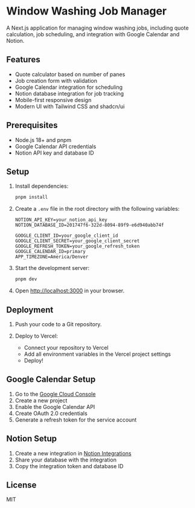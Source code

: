 # Window Washing Job Manager

A Next.js application for managing window washing jobs, including quote calculation, job scheduling, and integration with Google Calendar and Notion.

## Features

- Quote calculator based on number of panes
- Job creation form with validation
- Google Calendar integration for scheduling
- Notion database integration for job tracking
- Mobile-first responsive design
- Modern UI with Tailwind CSS and shadcn/ui

## Prerequisites

- Node.js 18+ and pnpm
- Google Calendar API credentials
- Notion API key and database ID

## Setup

1. Install dependencies:
   ```bash
   pnpm install
   ```

2. Create a `.env` file in the root directory with the following variables:
   ```
   NOTION_API_KEY=your_notion_api_key
   NOTION_DATABASE_ID=201747f6-322d-8094-89f9-e6d940abb74f

   GOOGLE_CLIENT_ID=your_google_client_id
   GOOGLE_CLIENT_SECRET=your_google_client_secret
   GOOGLE_REFRESH_TOKEN=your_google_refresh_token
   GOOGLE_CALENDAR_ID=primary
   APP_TIMEZONE=America/Denver
   ```

3. Start the development server:
   ```bash
   pnpm dev
   ```

4. Open [http://localhost:3000](http://localhost:3000) in your browser.

## Deployment

1. Push your code to a Git repository.

2. Deploy to Vercel:
   - Connect your repository to Vercel
   - Add all environment variables in the Vercel project settings
   - Deploy!

## Google Calendar Setup

1. Go to the [Google Cloud Console](https://console.cloud.google.com)
2. Create a new project
3. Enable the Google Calendar API
4. Create OAuth 2.0 credentials
5. Generate a refresh token for the service account

## Notion Setup

1. Create a new integration in [Notion Integrations](https://www.notion.so/my-integrations)
2. Share your database with the integration
3. Copy the integration token and database ID

## License

MIT

